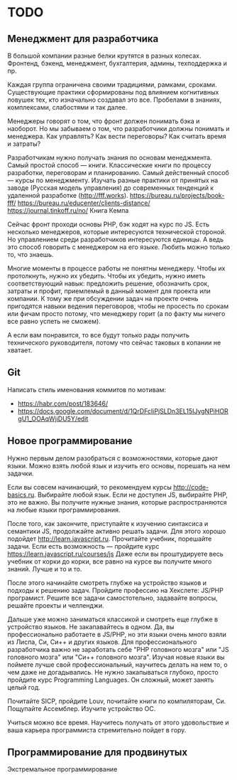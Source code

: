 # TODO
## Менеджмент для разработчика
В большой компании разные белки крутятся в разных колесах. Фронтенд, бэкенд, менеджмент, бухгалтерия, админы, техподдержка и пр.

Каждая группа ограничена своими традициями, рамками, сроками. Существующие практики сформированы под влиянием когнитивных ловушек тех, кто изначально создавал это все. Пробелами в знаниях, комплексами, слабостями и так далее.

Менеджеры говорят о том, что фронт должен понимать бэка и наоборот. Но мы забываем о том, что разработчики должны понимать и менеджера. Как управлять? Как вести переговоры? Как считать время и затраты? 

Разработчикам нужно получать знания по основам менеджмента. Самый простой способ — книги. Классические книги по процессу разработки, переговорам и планированию. Самый действенный способ — курсы по менеджменту. Изучать разные практики от принятых на заводе (Русская модель управления) до современных тенденций к удаленной разработке (http://fff.works).
https://bureau.ru/projects/book-fff/ https://bureau.ru/educenter/clients-distance/
https://journal.tinkoff.ru/no/
Книга Кемпа

Сейчас фронт проходи основы PHP, бэк ходят на курс по JS. Есть несколько менеджеров, которые интересуются технической стороной. Но управлением среди разработчиков интересуются единицы. А ведь это способ говорить с менеджером на его языке. Любить можно только то, что знаешь.

Многие моменты в процессе работы не понятны менеджеру. Чтобы их протолкнуть, нужно их убедить. Чтобы их убедить, нужно иметь соответствующий навык: предложить решение, обозначить срок, затраты и профит, приемлемый в данный момент для проекта или компании. К тому же при обсуждении задач на проекте очень пригодятся навыки ведения переговоров, чтобы не просесть по срокам или фичам просто потому, что менеджеру горит (а по факту мы ничего все равно успеть не сможем).

А если вам понравится, то все будут только рады получить технического руководителя, потому что сейчас таковых в копании не хватает.

## Git
Написать стиль именования коммитов по мотивам:

- https://habr.com/post/183646/
- https://docs.google.com/document/d/1QrDFcIiPjSLDn3EL15IJygNPiHORgU1_OOAqWjiDU5Y/edit


## Новое программирование
Нужно первым делом разобраться с возможностями, которые дают языки. Можно взять любой язык и изучить его основы, порешать на нем задачки.

Если вы совсем начинающий, то рекомендуем курсы http://code-basics.ru. Выбирайте любой язык. Если не доступен JS, выбирайте PHP, это не важно. Вы получите нужные знания, которые распространяются на любые языки программирования.

После того, как закончите, приступайте к изучению синтаксиса и семантики JS, продолжайте активно решать задачи. Для этого хорошо подойдет http://learn.javascript.ru. Прочитайте учебник, порешайте задачи. Если есть возможность — пройдите курс https://learn.javascript.ru/courses/js Даже если вы проштудируете весь учебник от корки до корки, все равно на курсе вы получите много знаний. Лучше и то и то.

После этого начинайте смотреть глубже на устройство языков и подходы к решению задач. Пройдите профессию на Хекслете: JS/PHP програмист. Решите все задачи самостотельно, задавайте вопросы, решайте проекты и челленджи.

Дальше уже можно заниматься классикой и смотреть еще глубже в устройство языков. Не закапавайтесь в одном. Да, вы профессионально работаете в JS/PHP, но эти языки очень много взяли из Лиспа, Си, Си++ и других языков. Для профессионального разработчика важно не заработать себе "PHP головного мозга" или "JS головного мозга" или "Си++ головного мозга". Изучая новые языки вы поймете лучше свой профессиональный, научитесь делать на нем то, о чем даже не догадывались. Не нужно закапываться глубоко, просто пройдите курс Programming Languages. Он сложный, может занять целый год.

Почитайте SICP, пройдите Louv, почитайте книги по компиляторам, Си. Пощупайте Ассемблер. Изучите устройство ОС.

Учиться можно все время. Научитесь получать от этого удовольствие и ваша карьера программиста стремительно пойдет в гору.

## Программирование для продвинутых
Экстремальное программирование